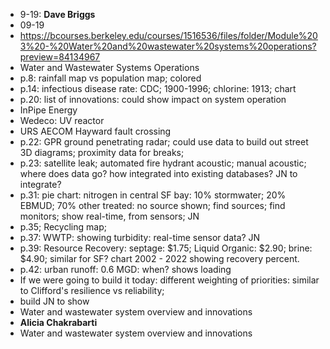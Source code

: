 - 9-19: **Dave Briggs**
- 09-19
- https://bcourses.berkeley.edu/courses/1516536/files/folder/Module%203%20-%20Water%20and%20wastewater%20systems%20operations?preview=84134967
- Water and Wastewater Systems Operations
- p.8: rainfall map vs population map; colored
- p.14: infectious disease rate: CDC; 1900-1996; chlorine: 1913; chart
- p.20: list of innovations: could show impact on system operation
- InPipe Energy
- Wedeco: UV reactor
- URS AECOM Hayward fault crossing
- p.22: GPR ground penetrating radar; could use data to build out street 3D diagrams; proximity data for breaks; 
- p.23: satellite leak; automated fire hydrant acoustic; manual acoustic; where does data go? how integrated into existing databases? JN to integrate? 
- p.31: pie chart: nitrogen in central SF bay: 10% stormwater; 20% EBMUD; 70% other treated: no source shown; find sources; find monitors; show real-time, from sensors; JN
- p.35; Recycling map; 
- p.37: WWTP: showing turbidity: real-time sensor data? JN
- p.39: Resource Recovery: septage: $1.75; Liquid Organic: $2.90; brine: $4.90; similar for SF? chart 2002 - 2022 showing recovery percent.
- p.42: urban runoff: 0.6 MGD: when? shows loading
- If we were going to build it today: different weighting of priorities:  similar to Clifford's resilience vs reliability;
- build JN to show 
- Water and wastewater system overview and innovations
- **Alicia Chakrabarti**
- Water and wastewater system overview and innovations
